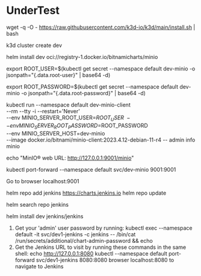 # UnderTest

wget -q -O - https://raw.githubusercontent.com/k3d-io/k3d/main/install.sh | bash

k3d cluster create dev

helm install dev oci://registry-1.docker.io/bitnamicharts/minio

export ROOT_USER=$(kubectl get secret --namespace default dev-minio -o jsonpath="{.data.root-user}" | base64 -d)

export ROOT_PASSWORD=$(kubectl get secret --namespace default dev-minio -o jsonpath="{.data.root-password}" | base64 -d)

kubectl run --namespace default dev-minio-client \
     --rm --tty -i --restart='Never' \
     --env MINIO_SERVER_ROOT_USER=$ROOT_USER \
     --env MINIO_SERVER_ROOT_PASSWORD=$ROOT_PASSWORD \
     --env MINIO_SERVER_HOST=dev-minio \
     --image docker.io/bitnami/minio-client:2023.4.12-debian-11-r4 -- admin info minio
     
echo "MinIO&reg; web URL: http://127.0.0.1:9001/minio"

kubectl port-forward --namespace default svc/dev-minio 9001:9001

Go to browser localhost:9001

helm repo add jenkins https://charts.jenkins.io
helm repo update

helm search repo jenkins

helm install dev jenkins/jenkins

1. Get your 'admin' user password by running:
  kubectl exec --namespace default -it svc/dev1-jenkins -c jenkins -- /bin/cat /run/secrets/additional/chart-admin-password && echo
2. Get the Jenkins URL to visit by running these commands in the same shell:
  echo http://127.0.0.1:8080
  kubectl --namespace default port-forward svc/dev1-jenkins 8080:8080
  browser localhost:8080 to navigate to Jenkins
